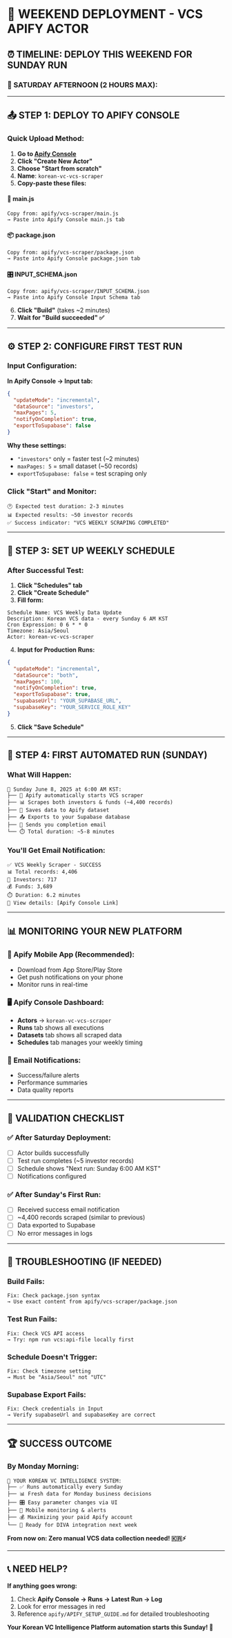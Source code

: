 # 🚀 **WEEKEND DEPLOYMENT - VCS APIFY ACTOR**

## ⏰ **TIMELINE: DEPLOY THIS WEEKEND FOR SUNDAY RUN**

### **🎯 SATURDAY AFTERNOON (2 HOURS MAX):**

---

## 📤 **STEP 1: DEPLOY TO APIFY CONSOLE**

### **Quick Upload Method:**

1. **Go to [Apify Console](https://console.apify.com/actors)**
2. **Click "Create New Actor"**
3. **Choose "Start from scratch"**
4. **Name**: `korean-vc-vcs-scraper`
5. **Copy-paste these files:**

#### **📄 main.js**
```
Copy from: apify/vcs-scraper/main.js
→ Paste into Apify Console main.js tab
```

#### **📦 package.json**
```
Copy from: apify/vcs-scraper/package.json  
→ Paste into Apify Console package.json tab
```

#### **🎛️ INPUT_SCHEMA.json**
```
Copy from: apify/vcs-scraper/INPUT_SCHEMA.json
→ Paste into Apify Console Input Schema tab
```

6. **Click "Build"** (takes ~2 minutes)
7. **Wait for "Build succeeded" ✅**

---

## ⚙️ **STEP 2: CONFIGURE FIRST TEST RUN**

### **Input Configuration:**

**In Apify Console → Input tab:**

```json
{
  "updateMode": "incremental",
  "dataSource": "investors",
  "maxPages": 5,
  "notifyOnCompletion": true,
  "exportToSupabase": false
}
```

**Why these settings:**
- `"investors"` only = faster test (~2 minutes)
- `maxPages: 5` = small dataset (~50 records)
- `exportToSupabase: false` = test scraping only

### **Click "Start" and Monitor:**

```
🕐 Expected test duration: 2-3 minutes
📊 Expected results: ~50 investor records
✅ Success indicator: "VCS WEEKLY SCRAPING COMPLETED"
```

---

## 📅 **STEP 3: SET UP WEEKLY SCHEDULE**

### **After Successful Test:**

1. **Click "Schedules" tab**
2. **Click "Create Schedule"**
3. **Fill form:**

```
Schedule Name: VCS Weekly Data Update
Description: Korean VCS data - every Sunday 6 AM KST
Cron Expression: 0 6 * * 0
Timezone: Asia/Seoul
Actor: korean-vc-vcs-scraper
```

4. **Input for Production Runs:**

```json
{
  "updateMode": "incremental",
  "dataSource": "both",
  "maxPages": 100,
  "notifyOnCompletion": true,
  "exportToSupabase": true,
  "supabaseUrl": "YOUR_SUPABASE_URL",
  "supabaseKey": "YOUR_SERVICE_ROLE_KEY"
}
```

5. **Click "Save Schedule"**

---

## 🎉 **STEP 4: FIRST AUTOMATED RUN (SUNDAY)**

### **What Will Happen:**
```
📅 Sunday June 8, 2025 at 6:00 AM KST:
├── 🚀 Apify automatically starts VCS scraper
├── 📊 Scrapes both investors & funds (~4,400 records)
├── 💾 Saves data to Apify dataset  
├── 📤 Exports to your Supabase database
├── 📧 Sends you completion email
└── ⏱️ Total duration: ~5-8 minutes
```

### **You'll Get Email Notification:**
```
✅ VCS Weekly Scraper - SUCCESS
📊 Total records: 4,406
👥 Investors: 717
💰 Funds: 3,689
⏱️ Duration: 6.2 minutes
🔗 View details: [Apify Console Link]
```

---

## 📊 **MONITORING YOUR NEW PLATFORM**

### **📱 Apify Mobile App (Recommended):**
- Download from App Store/Play Store
- Get push notifications on your phone
- Monitor runs in real-time

### **🖥️ Apify Console Dashboard:**
- **Actors** → `korean-vc-vcs-scraper`
- **Runs** tab shows all executions
- **Datasets** tab shows all scraped data
- **Schedules** tab manages your weekly timing

### **📧 Email Notifications:**
- Success/failure alerts
- Performance summaries  
- Data quality reports

---

## 🎯 **VALIDATION CHECKLIST**

### **✅ After Saturday Deployment:**
- [ ] Actor builds successfully
- [ ] Test run completes (~5 investor records)
- [ ] Schedule shows "Next run: Sunday 6:00 AM KST"
- [ ] Notifications configured

### **✅ After Sunday's First Run:**
- [ ] Received success email notification
- [ ] ~4,400 records scraped (similar to previous)
- [ ] Data exported to Supabase
- [ ] No error messages in logs

---

## 🚨 **TROUBLESHOOTING (IF NEEDED)**

### **Build Fails:**
```
Fix: Check package.json syntax
→ Use exact content from apify/vcs-scraper/package.json
```

### **Test Run Fails:**
```
Fix: Check VCS API access
→ Try: npm run vcs:api-file locally first
```

### **Schedule Doesn't Trigger:**
```
Fix: Check timezone setting
→ Must be "Asia/Seoul" not "UTC"
```

### **Supabase Export Fails:**
```
Fix: Check credentials in Input
→ Verify supabaseUrl and supabaseKey are correct
```

---

## 🏆 **SUCCESS OUTCOME**

### **By Monday Morning:**
```
🎉 YOUR KOREAN VC INTELLIGENCE SYSTEM:
├── ✅ Runs automatically every Sunday
├── 📊 Fresh data for Monday business decisions
├── 🎛️ Easy parameter changes via UI
├── 📱 Mobile monitoring & alerts
├── 💰 Maximizing your paid Apify account
└── 🚀 Ready for DIVA integration next week
```

**From now on: Zero manual VCS data collection needed! 🇰🇷⚡**

---

## 📞 **NEED HELP?**

**If anything goes wrong:**
1. Check **Apify Console → Runs → Latest Run → Log**
2. Look for error messages in red
3. Reference `apify/APIFY_SETUP_GUIDE.md` for detailed troubleshooting

**Your Korean VC Intelligence Platform automation starts this Sunday! 🌟** 